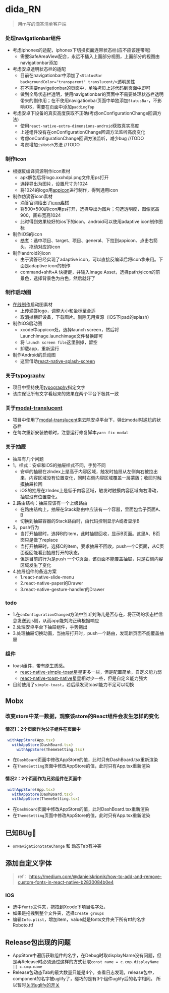 # dida_RN

>  用rn写的滴答清单客户端

### 处理navigationbar组件
- 考虑iphonex的适配，iphonex下切换页面连带状态栏(应不应该连带呢)
    - 需要SafeAreaView配合，永远不插入上面部分视图，上面部分的视图由navigationbar添加
- 考虑安卓透明状态栏的适配
    - 目前在navigationbar中添加了`<StatusBar backgroundColor="transparent" translucent/>`透明属性
    - 在不需要navigationbar的页面中，单独拷贝上述代码到页面中即可
    - 做到全局状态栏透明，使用navigationbar的页面中不需要处理状态栏透明带来的副作用；在不使用navigationbar页面中单独添加`StatusBar`，不影响iOS，需要在页面中添加`paddingTop`
- 考虑安卓下设备的真实高度获取不正确(考虑onConfigurationChange回调方法)
    - 使用`react-native-extra-dimensions-android`获取真实高度
    - 上述组件没有在onConfigurationChange回调方法监听高度变化
    - 考虑onConfigurationChange回调方法监听，减少bug //TODO
    - 考虑增加`isNotch`方法 //TODO
### 制作icon
- 根据反编译资源制作icon素材
    - apk解包后将logo.xxxhdpi.png文件用ps打开
    - 选择导出为图片，设置尺寸为1024
    - 将1024的logo用[appicon](https://icon.wuruihong.com)进行制作，得到通用icon
- 制作仿滴答icon素材
    - 滴答官网给出了[icon素材](https://s3.cn-north-1.amazonaws.com.cn/appest-public/download/press.zip)
    - 将500*500的icon用ps打开，选择导出为图片；勾选透明度，图像宽高900，画布宽高1024
    - 此时得到效果较好的ios下的icon，android可以使用adaptive icon制作图标
- 制作iOS的icon
    - [参考](https://www.jianshu.com/p/2e6756c4c7be)：选中项目、target、项目、general、下拉到appicon、点击右箭头，拖动对应的icon
- 制作android的icon
    - 由于滴答已经实现了adaptive icon，可以直接反编译后将icon拿来用。下面是adaptive icon的制作
    - command+shft+A 快捷键，并输入Image Asset，选择path为icon的前景色，选择背景色为白色，然后就好了
### 制作启动图
- [在线制作](https://icon.wuruihong.com/splash)启动图素材
    - 上传滴答logo，调整大小和坐标至合适
    - 取消掉横屏设备，下载图片。删除无用资源（iOS下ipad的splash）
- 制作iOS启动图
    - xcode中appicon处，选择launch screen，然后将LaunchImage.launchimage文件替换即可
    - 将 `launch screen file`这里删掉，留空
    - 卸载app，重新运行
- 制作Android的启动图
    - 这里借助[react-native-splash-screen](https://github.com/crazycodeboy/react-native-splash-screen)

### 关于[typography](react-native-typography)
- 项目中坚持使用[typography](react-native-typography)指定文字
- 该库保证所有文字看起来的效果在两个平台下极其一致

### 关于[modal-translucent](react-native-modal-translucent)
- 项目中使用了[modal-translucent](react-native-modal-translucent)来去除安卓平台下，弹出modal时尴尬的状态栏
- 在每次重新安装依赖时，注意运行修复脚本`yarn fix-modal`

### 关于抽屉
- 抽屉有几个问题
- 1。样式：安卓和iOS的抽屉样式不同，手势不同
    - 安卓的抽屉在zIndex上是高于内容区域，触发时抽屉从左侧向右被拉出来，内容区域没有位置变化，同时右侧内容区域覆盖一层蒙版；收回时触摸抽屉拉回
    - iOS的抽屉在zIndex上是低于内容区域，触发时触摸内容区域向右滑动，抽屉没有位置变化。
- 2.路由结构：抽屉应该有一个上级路由
    - 在路由结构上，抽屉在Stack路由中应该有一个容器，里面包含子页面A、B
    - 切换到抽屉容器的Stack路由时，由代码控制显示A或者显示B
- 3。push行为
    - 当打开抽屉时，选择B的item，此时抽屉回收，显示B页面。这里A、B页面只是做了replace
    - 当打开抽屉时，选择C的item，要求抽屉不回收，push一个C页面，从C页面返回能看到抽屉打开的状态。
    - 但是目前的行为是push 一个C页面，该页面不能覆盖抽屉，只是右侧内容区域发生了变化
- 4.抽屉组件的备选方案
    - 1.react-native-slide-menu
    - 2.react-native-paper的Drawer
    - 3.react-native-gesture-handler的Drawer

### todo
- 1.在`onConfigurationChanged`方法中监听刘海儿是否存在，将正确的状态栏信息发送到js侧，从而app能刘海正确根据响应
- 2.处理安卓平台下抽屉组件，手势拖出
- 3.处理抽屉切换动画，当抽屉打开时，push一个路由，发现新页面不能覆盖抽屉




### 组件
- toast组件，带有原生质感。
    - [react-native-simple-toast](https://github.com/vonovak/react-native-simple-toast.git)星星更多一些，但是配置简单，自定义能力弱
    - [react-native-toast-native](https://github.com/onemolegames/react-native-toast-native)星星相对少一些，但是自定义能力强大
- 目前使用了`simple-toast`，若后续发现toast能力不足可以切换



## Mobx
### 改变store中某一数据，观察该store的React组件会发生怎样的变化
#### 情况1：2个页面作为父子组件在页面中
```jsx harmony
 withAppStore(App.tsx)
   withAppStore(DashBoard.tsx)
     withAppStore(ThemeSetting.tsx)
```
- 在`DashBoard`页面中修改AppStore的值，此时只有DashBoard.tsx重新渲染
- 在`ThemeSetting`页面中修改AppStore的值，此时只有App.tsx重新渲染

#### 情况2：2个页面作为兄弟组件在页面中
```jsx harmony
 withAppStore(App.tsx)
   withAppStore(DashBoard.tsx)
   withAppStore(ThemeSetting.tsx)
```
- 在`DashBoard`页面中修改AppStore的值，此时DashBoard.tsx重新渲染
- 在`ThemeSetting`页面中修改AppStore的值，此时只有App.tsx重新渲染

## 已知BUg🐛
- `onNavigationStateChange` 和 动态Tab有冲突



## 添加自定义字体
> ref： https://medium.com/@danielskripnik/how-to-add-and-remove-custom-fonts-in-react-native-b2830084b0e4
### IOS
- 选中`fonts`文件夹，拖拽到Xcode下项目名字处，
- 如果是拖拽到整个文件夹，选择`Create groups`
- 编辑`Info.plist`，增加item，value就是fonts文件夹下所有ttf的名字
Roboto.ttf


## Release包出现的问题
- AppStore中遍历获取组件的名字，在Debug时取displayName没有问题，但是再Release时必须通过这样的方式获取`const name = c.cmp.displayName || c.cmp.name`
- Release包动态Tab的最大数量只能是4个。查看日志发现，release包中，component的名字被uglify了，碰巧的是有3个组件uglify后的名字相同。
     所以暂时[关闭uglify的开关](https://stackoverflow.com/questions/48184447/disable-minification-and-uglify-in-react-native-release-build-for-android)
